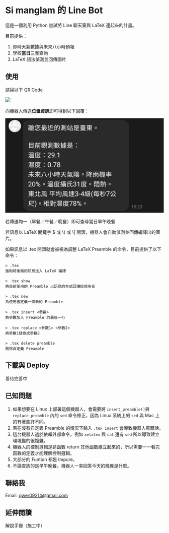 # Si manglam 的 Line Bot

這是一個利用 Python 嘗試將 Line 聊天室與 LaTeX 連起來的計畫。

目前提供：

1. 即時天氣數據與未來八小時預報
2. 學校**當日**三餐查詢
3. LaTeX 語法偵測並回傳圖片

## 使用

請掃以下 QR Code

<img src="https://qr-official.line.me/gs/M_581aqkzd_GW.png">

向機器人傳送**位置資訊**即可得到以下回覆：

<img src="example_weather.jpg">

若傳送均一（早餐／午餐／晚餐）即可查尋當日早午晚餐

若訊息以 LaTeX 關鍵字 $ 或 \\( 或 \\[ 開頭，機器人會自動偵測並回傳編譯出的圖片。

如果訊息以 .tex 開頭就會被視為調整 LaTeX Preamble 的命令，目前提供了以下命令：

```
> .tex 
強制將後面的訊息送入 LaTeX 編譯

> .tex show 
將目前使用的 Preamble 以訊息的方式回傳給使用者

> .tex new
為使用者定義一個新的 Preamble

> .tex insert <參數>
將參數加入 Preamble 的最後一行

> .tex replace <參數1> <參數2>
將參數1替換成參數2

> .tex delete preamble
刪除自定義 Preamble
```

## 下載與 Deploy

善待完善中

## 已知問題

1. 如果想要在 Linux 上部署這個機器人，會需要將 `insert_preamble()`與 `replace_preamble` 內的 `sed` 命令修正，因為 Linux 系統上的 `sed` 與 Mac 上的有著些許不同。
2. 若在沒有自定義 Preamble 的情況下輸入 `.tex insert` 會導致機器人罵髒話。
3. 這台機器人過於依賴外部命令，例如 `xelatex` 與 `cat` 還有 `sed` 所以導致建立環境變的很複雜。
4. 機器人的控制邏輯是請函數 return 其他函數建立起來的，所以需要一一看完函數的定義才能理解控制邏輯。
5. 大部分的 Funtion 都是 Impure。
6. 不論查詢的是早午晚餐，機器人一率回答今天的晚餐是什麼。

## 聯絡我

Email: qwer09214@gmail.com

## 延伸閱讀

解說手冊（施工中）